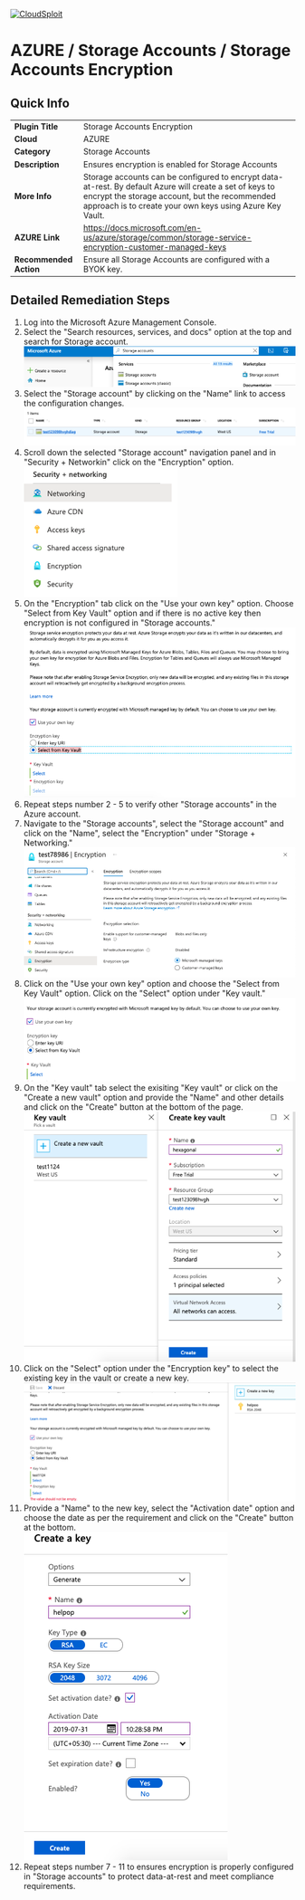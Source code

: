 [![CloudSploit](https://cloudsploit.com/img/logo-new-big-text-100.png "CloudSploit")](https://cloudsploit.com)

# AZURE / Storage Accounts / Storage Accounts Encryption

## Quick Info

| | |
|-|-|
| **Plugin Title** | Storage Accounts Encryption |
| **Cloud** | AZURE |
| **Category** | Storage Accounts |
| **Description** | Ensures encryption is enabled for Storage Accounts |
| **More Info** | Storage accounts can be configured to encrypt data-at-rest. By default Azure will create a set of keys to encrypt the storage account, but the recommended approach is to create your own keys using Azure Key Vault. |
| **AZURE Link** | https://docs.microsoft.com/en-us/azure/storage/common/storage-service-encryption-customer-managed-keys |
| **Recommended Action** | Ensure all Storage Accounts are configured with a BYOK key. |

## Detailed Remediation Steps

1. Log into the Microsoft Azure Management Console.
2. Select the "Search resources, services, and docs" option at the top and search for Storage account. </br> <img src="/resources/azure/storageaccounts/storage-accounts-encryption/step2.png"/>
3. Select the "Storage account" by clicking on the "Name" link to access the configuration changes. </br> <img src="/resources/azure/storageaccounts/storage-accounts-encryption/step3.png"/>
4. Scroll down the selected "Storage account" navigation panel and in "Security + Networkin" click on the "Encryption" option.</br> <img src="/resources/azure/storageaccounts/storage-accounts-encryption/step4a.png"/>
5. On the "Encryption" tab click on the "Use your own key" option. Choose "Select from Key Vault" option and if there is no active key then encryption is not configured in "Storage accounts." </br>  <img src="/resources/azure/storageaccounts/storage-accounts-encryption/step5.png"/>
6. Repeat steps number 2 - 5 to verify other "Storage accounts" in the Azure account. </br>
7. Navigate to the "Storage accounts", select the "Storage account" and click on the "Name", select the "Encryption" under "Storage + Networking."</br> <img src="/resources/azure/storageaccounts/storage-accounts-encryption/step7a.png"/>
8. Click on the "Use your own key" option and choose the "Select from Key Vault" option. Click on the "Select" option under "Key vault."</br> <img src="/resources/azure/storageaccounts/storage-accounts-encryption/step8.png"/>
9. On the "Key vault" tab select the exisiting "Key vault" or click on the "Create a new vault" option and provide the "Name" and other details and click on the "Create" button at the bottom of the page. </br> <img src="/resources/azure/storageaccounts/storage-accounts-encryption/step9.png"/>
10. Click on the "Select" option under the "Encryption key" to select the existing key in the vault or create a new key. </br> <img src="/resources/azure/storageaccounts/storage-accounts-encryption/step10.png"/>
11. Provide a "Name" to the new key, select the "Activation date" option and choose the date as per the requirement and click on the "Create" button at the bottom. </br> <img src="/resources/azure/storageaccounts/storage-accounts-encryption/step11.png"/>
12. Repeat steps number 7 - 11 to ensures encryption is properly configured in "Storage accounts" to protect data-at-rest and meet compliance requirements.</br>
